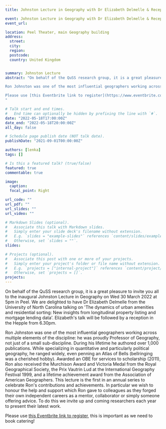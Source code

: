 ```yaml
---
title: Johnston Lecture in Geography with Dr Elizabeth Delmelle & Reception

event: Johnston Lecture in Geography with Dr Elizabeth Delmelle & Reception
event_url: 

location: Peel Theater, main Geography building
address:
  street: 
  city: 
  region: 
  postcode:  
  country: United Kingdom


summary: Johnston Lecture
abstract: "On behalf of the QuSS research group, it is a great pleasure to invite you all to the inaugural Johnston Lecture in Geography on Wed 30 March 2022 at 5pm in Peel. We are delighted to have Dr Elizabeth Delmelle from the University of North Carolina talking on 'The dynamics of urban amenities and residential sorting: New insights from longitudinal property listing and mortgage lending data'. Elizabeth's talk will be followed by a reception in the Hepple from 6.30pm.

Ron Johnston was one of the most influential geographers working across multiple elements of the discipline: he was proudly Professor of Geography, not just of a small sub-discipline. During his lifetime he authored over 1,000 publications. While specializing in quantitative and particularly political geography, he ranged widely, even penning an Atlas of Bells (bellringing was a cherished hobby). Awarded an OBE for services to scholarship (2011), Ron also received the Murchison Award and Victoria Medal from the Royal Geographical Society, the Prix Vautrin Lud at the International Geography Festival 1999, and a lifetime achievement award from the Association of American Geographers. This lecture is the first in an annual series to celebrate Ron's contributions and achievements. In particular we wish to honour the help and support which Ron gave to colleagues as they forged their own independent careers as a mentor, collaborator or simply someone offering advice. To do this we invite up and coming researchers each year to present their latest work.

Please use [this Eventbrite link to register](https://www.eventbrite.co.uk/e/johnston-lecture-the-dynamics-of-urban-amenities-and-residential-sorting-tickets-261177999427), this is important as we need to book catering!
"

# Talk start and end times.
#   End time can optionally be hidden by prefixing the line with `#`.
date: "2022-05-18T17:00:00Z"
date_end: "2022-05-18T20:00:00Z"
all_day: false

# Schedule page publish date (NOT talk date).
publishDate: "2021-09-01T00:00:00Z"

authors: [lenka]
tags: []

# Is this a featured talk? (true/false)
featured: true
commentable: true

image:
  caption: 
  focal_point: Right

url_code: ""
url_pdf: ""
url_slides: ""
url_video: ""

# Markdown Slides (optional).
#   Associate this talk with Markdown slides.
#   Simply enter your slide deck's filename without extension.
#   E.g. `slides = "example-slides"` references `content/slides/example-slides.md`.
#   Otherwise, set `slides = ""`.
slides:

# Projects (optional).
#   Associate this post with one or more of your projects.
#   Simply enter your project's folder or file name without extension.
#   E.g. `projects = ["internal-project"]` references `content/project/deep-learning/index.md`.
#   Otherwise, set `projects = []`.
projects:
---
```


On behalf of the QuSS research group, it is a great pleasure to invite you all to the inaugural Johnston Lecture in Geography on Wed 30 March 2022 at 5pm in Peel. We are delighted to have Dr Elizabeth Delmelle from the University of North Carolina talking on 'The dynamics of urban amenities and residential sorting: New insights from longitudinal property listing and mortgage lending data'. Elizabeth's talk will be followed by a reception in the Hepple from 6.30pm.

Ron Johnston was one of the most influential geographers working across multiple elements of the discipline: he was proudly Professor of Geography, not just of a small sub-discipline. During his lifetime he authored over 1,000 publications. While specializing in quantitative and particularly political geography, he ranged widely, even penning an Atlas of Bells (bellringing was a cherished hobby). Awarded an OBE for services to scholarship (2011), Ron also received the Murchison Award and Victoria Medal from the Royal Geographical Society, the Prix Vautrin Lud at the International Geography Festival 1999, and a lifetime achievement award from the Association of American Geographers. This lecture is the first in an annual series to celebrate Ron's contributions and achievements. In particular we wish to honour the help and support which Ron gave to colleagues as they forged their own independent careers as a mentor, collaborator or simply someone offering advice. To do this we invite up and coming researchers each year to present their latest work.

Please use [this Eventbrite link to register](https://www.eventbrite.co.uk/e/johnston-lecture-the-dynamics-of-urban-amenities-and-residential-sorting-tickets-261177999427), this is important as we need to book catering!